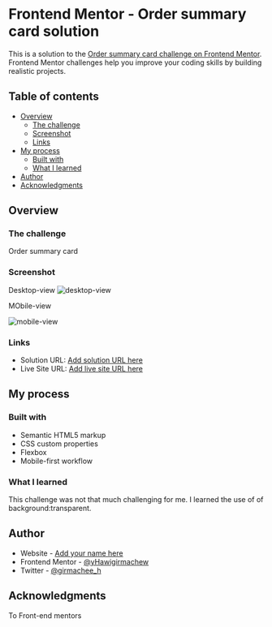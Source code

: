 # Frontend Mentor - Order summary card solution

This is a solution to the [Order summary card challenge on Frontend Mentor](https://www.frontendmentor.io/challenges/order-summary-component-QlPmajDUj). Frontend Mentor challenges help you improve your coding skills by building realistic projects.

## Table of contents

- [Overview](#overview)
  - [The challenge](#the-challenge)
  - [Screenshot](#screenshot)
  - [Links](#links)
- [My process](#my-process)
  - [Built with](#built-with)
  - [What I learned](#what-i-learned)
- [Author](#author)
- [Acknowledgments](#acknowledgments)

## Overview

### The challenge

Order summary card

### Screenshot
Desktop-view
![desktop-view](https://user-images.githubusercontent.com/88828065/191181008-b641a4ba-5842-40a9-9a6c-d306059acc04.PNG)

MObile-view


![mobile-view](https://user-images.githubusercontent.com/88828065/191181031-b5f1d1ee-1df2-4dc0-a689-b14ecf68a121.PNG)


### Links

- Solution URL: [Add solution URL here](https://your-solution-url.com)
- Live Site URL: [Add live site URL here](https://your-live-site-url.com)

## My process

### Built with

- Semantic HTML5 markup
- CSS custom properties
- Flexbox
- Mobile-first workflow

### What I learned

This challenge was not that much challenging for me. I learned the use of of background:transparent.

## Author

- Website - [Add your name here](https://www.your-site.com)
- Frontend Mentor - [@yHawigirmachew](https://www.frontendmentor.io/profile/Hawigirmachew)
- Twitter - [@girmachee_h](https://www.twitter.com/girmachee_h)

## Acknowledgments

To Front-end mentors
